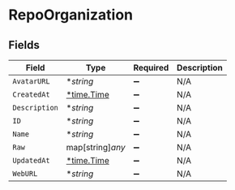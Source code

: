 # RepoOrganization


## Fields

| Field                                      | Type                                       | Required                                   | Description                                |
| ------------------------------------------ | ------------------------------------------ | ------------------------------------------ | ------------------------------------------ |
| `AvatarURL`                                | **string*                                  | :heavy_minus_sign:                         | N/A                                        |
| `CreatedAt`                                | [*time.Time](https://pkg.go.dev/time#Time) | :heavy_minus_sign:                         | N/A                                        |
| `Description`                              | **string*                                  | :heavy_minus_sign:                         | N/A                                        |
| `ID`                                       | **string*                                  | :heavy_minus_sign:                         | N/A                                        |
| `Name`                                     | **string*                                  | :heavy_minus_sign:                         | N/A                                        |
| `Raw`                                      | map[string]*any*                           | :heavy_minus_sign:                         | N/A                                        |
| `UpdatedAt`                                | [*time.Time](https://pkg.go.dev/time#Time) | :heavy_minus_sign:                         | N/A                                        |
| `WebURL`                                   | **string*                                  | :heavy_minus_sign:                         | N/A                                        |